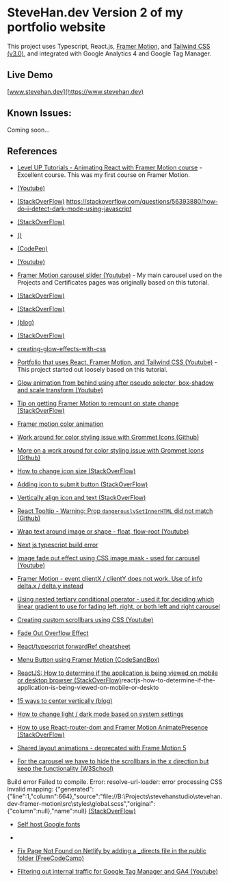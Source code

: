 # SteveHan.dev Version 2 of my portfolio website

This project uses Typescript, React.js, [Framer Motion](https://www.framer.com/motion/), and [Tailwind CSS](https://tailwindcss.com/) [(v3.0)](https://tailwindcss.com/blog/tailwindcss-v3), and integrated with Google Analytics 4 and Google Tag Manager.



## Live Demo
[www.stevehan.dev](https://www.stevehan.dev)

## Known Issues:

Coming soon...

## References

* [Level UP Tutorials - Animating React with Framer Motion course](https://levelup.video/tutorials/animating-react-with-framer-motion) - Excellent course.  This was my first course on Framer Motion.

* [(Youtube)](https://www.youtube.com/watch?v=VylXkPy-MIc)

* [(StackOverFlow)]()
https://stackoverflow.com/questions/56393880/how-do-i-detect-dark-mode-using-javascript

* [(StackOverFlow)](https://stackoverflow.com/questions/68599939/make-gradient-in-dark-mode-background-image-work-with-simple-background-backg)

* [()](https://www.eggradients.com/category/black-and-blue-gradient)

* [(CodePen)](https://codepen.io/stevehanstudio/pen/poKEmxg)

* [(Youtube)](https://www.youtube.com/watch?v=T33NN_pPeNI&t=39s)

* [Framer Motion carousel slider (Youtube)](https://www.youtube.com/watch?v=W0bEL93tt4k) - My main carousel used on the Projects and Certificates pages was originally based on this tutorial.

* [(StackOverFlow)](https://stackoverflow.com/questions/68250396/why-is-my-scrollwidth-showing-wrong-number-react-js)

* [(StackOverFlow)](https://stackoverflow.com/questions/53606337/check-if-array-contains-all-elements-of-another-array)

* [(blog)](https://www.gavsblog.com/blog/find-single-or-array-of-values-in-javascript-array-using-includes)

* [(StackOverFlow)](https://stackoverflow.com/questions/67501705/handle-mouse-hover-events-over-a-mapped-array-in-react)

* [creating-glow-effects-with-css](https://codersblock.com/blog/creating-glow-effects-with-css/)

* [Portfolio that uses React, Framer Motion, and Tailwind CSS (Youtube)](https://www.youtube.com/watch?v=urgi2iz9P6U&t=274s) - This project started out loosely based on this tutorial.

* [Glow animation from behind using after pseudo selector, box-shadow and scale transform (Youtube)](https://www.youtube.com/watch?v=5JCEZNfndoQ)

* [Tip on getting Framer Motion to remount on state change (StackOverFlow)](https://stackoverflow.com/questions/69051279/how-to-animate-on-each-state-change-using-framer-motion)

* [Framer motion color animation](https://framerbook.com/animation/example-animations/23-colors-keyframe-animation/)

* [Work around for color styling issue with Grommet Icons (Github)](https://github.com/grommet/grommet-icons/issues/171)

* [More on a work around for color styling issue with Grommet Icons (Github)](https://github.com/react-icons/react-icons/issues/404)

* [How to change icon size (StackOverFlow)](https://stackoverflow.com/questions/43768629/how-to-scale-large-font-awesome-icons-from-the-react-icons-package)

* [Adding icon to submit button (StackOverFlow)](https://stackoverflow.com/questions/9376192/add-icon-to-submit-button-in-twitter-bootstrap-2)

* [Vertically align icon and text (StackOverFlow)](https://stackoverflow.com/questions/22545325/how-to-vertically-align-text-with-icon-font)

* [React Tooltip - Warning: Prop `dangerouslySetInnerHTML` did not match (Github)](https://github.com/ReactTooltip/react-tooltip/issues/675)

* [Wrap text around image or shape - float, flow-root (Youtube)](https://www.youtube.com/watch?v=sifXs4XVK7g)

* [Next js typescript build error](https://nextjs.org/docs/api-reference/next.config.js/ignoring-typescript-errors)

* [Image fade out effect using CSS image mask - used for carousel (Youtube)](https://www.youtube.com/watch?v=1Xo5IVXW4vY)

* [Framer Motion - event clientX / clientY does not work.  Use of info delta.x / delta.y instead](https://stackoverflow.com/questions/68342036/reactjs-calculating-direction-of-joystick-while-dragging-using-framer-motion)

* [Using nested tertiary conditional operator - used it for deciding which linear gradient to use for fading left, right, or both left and right carousel](https://javascript.plainenglish.io/javascript-nested-ternary-operator-dc28551fb8c3)

* [Creating custom scrollbars using CSS (Youtube)](https://www.youtube.com/watch?v=lvKK2fs6h4I)

* [Fade Out Overflow Effect](https://pqina.nl/blog/fade-out-overflow-using-css-mask-image/)

* [React/typescript forwardRef cheatsheet](https://react-typescript-cheatsheet.netlify.app/docs/basic/getting-started/forward_and_create_ref/)

* [Menu Button using Framer Motion (CodeSandBox)](https://codesandbox.io/s/hamburger-menu-with-framer-motion-iwxtp?file=/src/index.tsx)

* [ReactJS: How to determine if the application is being viewed on mobile or desktop browser (StackOverFlow)](https://stackoverflow.com/questions/39435395/)reactjs-how-to-determine-if-the-application-is-being-viewed-on-mobile-or-deskto

* [15 ways to center vertically (blog)](https://blog.logrocket.com/15-ways-implement-vertical-alignment-css/)

* [How to change light / dark mode based on system settings](https://www.section.io/engineering-education/watch-for-system-dark-mode-using-js-css/)

* [How to use React-router-dom and Framer Motion AnimatePresence (StackOverFlow)](https://stackoverflow.com/questions/70239122/react-router-dom-v6-with-framer-motion-v4)

* [Shared layout animations - deprecated with Frame Motion 5](https://www.framer.com/docs/guide-upgrade/##shared-layout-animations)

* [For the carousel we have to hide the scrollbars in the x direction but keep the functionality (W3School)](https://www.w3schools.com/howto/howto_css_hide_scrollbars.asp)

Build error
Failed to compile.
Error: resolve-url-loader: error processing CSS
  Invalid mapping: {"generated":{"line":1,"column":664},"source":"file://B:\\Projects\\stevehanstudio\\stevehan.dev-framer-motion\\src\\styles\\global.scss","original":{"column":null},"name":null}
[(StackOverFlow)](https://stackoverflow.com/questions/71188714/react-tailwind-sass-build-error-resolve-url-loader-error-processing-css)

* [Self host Google fonts](https://webdesign.tutsplus.com/tutorials/how-to-self-host-google-fonts--cms-34775)

* [](https://gwfh.mranftl.com/fonts)

* [Fix Page Not Found on Netlify by adding a _directs file in the public folder (FreeCodeCamp)](https://www.freecodecamp.org/news/how-to-deploy-a-routed-react-app-to-netlify/)

* [Filtering out internal traffic for Google Tag Manager and GA4 (Youtube)](https://www.youtube.com/watch?v=018vb5hDtE8)
